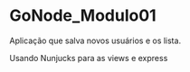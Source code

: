 # GoNode_Modulo01
Aplicação que salva novos usuários e os lista.  

Usando Nunjucks para as views e express
